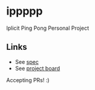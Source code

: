 # ippppp
Iplicit Ping Pong Personal Project

## Links
* See [spec](spec.md)
* See [project board](https://github.com/cri5ti/ippppp/projects/1)

Accepting PRs! :)
